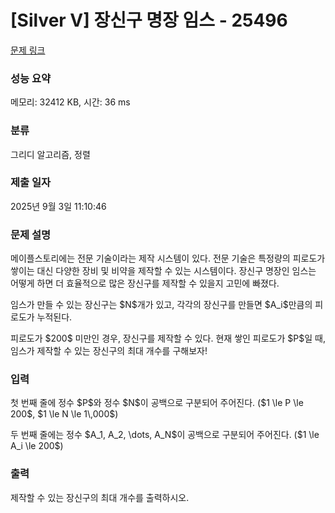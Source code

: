 # [Silver V] 장신구 명장 임스 - 25496 

[문제 링크](https://www.acmicpc.net/problem/25496) 

### 성능 요약

메모리: 32412 KB, 시간: 36 ms

### 분류

그리디 알고리즘, 정렬

### 제출 일자

2025년 9월 3일 11:10:46

### 문제 설명

<p>메이플스토리에는 전문 기술이라는 제작 시스템이 있다. 전문 기술은 특정량의 피로도가 쌓이는 대신 다양한 장비 및 비약을 제작할 수 있는 시스템이다. 장신구 명장인 임스는 어떻게 하면 더 효율적으로 많은 장신구를 제작할 수 있을지 고민에 빠졌다.</p>

<p>임스가 만들 수 있는 장신구는 $N$개가 있고, 각각의 장신구를 만들면 $A_i$만큼의 피로도가 누적된다.</p>

<p>피로도가 $200$ 미만인 경우, 장신구를 제작할 수 있다. 현재 쌓인 피로도가 $P$일 때, 임스가 제작할 수 있는 장신구의 최대 개수를 구해보자!</p>

### 입력 

 <p>첫 번째 줄에 정수 $P$와 정수 $N$이 공백으로 구분되어 주어진다. ($1 \le P \le 200$, $1 \le N \le 1\,000$)</p>

<p>두 번째 줄에는 정수 $A_1, A_2, \dots, A_N$이 공백으로 구분되어 주어진다. ($1 \le A_i \le 200$)</p>

### 출력 

 <p>제작할 수 있는 장신구의 최대 개수를 출력하시오.</p>

